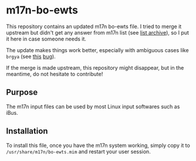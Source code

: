 m17n-bo-ewts
============

This repository contains an updated m17n bo-ewts file. I tried to merge it upstream
but didn't get any answer from m17n list (see [list archive](http://lists.nongnu.org/archive/html/m17n-list/2014-07/threads.html)),
so I put it here in case someone needs it.

The update makes things work better, especially with ambiguous cases like `brgya` (see [this](code.google.com/p/ibus/issues/detail?id=1688) [bug](https://savannah.nongnu.org/bugs/index.php?42656)).

If the merge is made upstream, this repository might disappear, but in the meantime, do not hesitate to contribute!

## Purpose

The m17n input files can be used by most Linux input softwares such as iBus.

## Installation

To install this file, once you have the m17n system working, simply copy it to
`/usr/share/m17n/bo-ewts.mim` and restart your user session.

